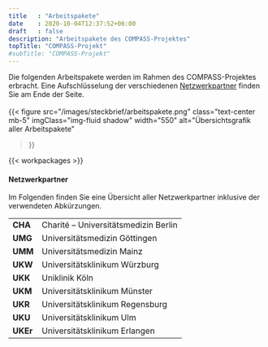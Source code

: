 ```yaml
---
title   : "Arbeitspakete"
date    : 2020-10-04T12:37:52+06:00
draft   : false
description: "Arbeitspakete des COMPASS-Projektes"
topTitle: "COMPASS-Projekt"
#subTitle: "COMPASS-Projekt"
---
```


Die folgenden Arbeitspakete werden im Rahmen des COMPASS-Projektes erbracht. Eine Aufschlüsselung der verschiedenen [Netzwerkpartner](#netzwerkpartner) finden Sie am Ende der Seite. \
\
{{< figure 
        src="/images/steckbrief/arbeitspakete.png" 
        class="text-center mb-5"
        imgClass="img-fluid shadow"
        width="550"
        alt="Übersichtsgrafik aller Arbeitspakete"
>}}


{{< workpackages >}}


#### Netzwerkpartner

Im Folgenden finden Sie eine Übersicht aller Netzwerkpartner inklusive der verwendeten Abkürzungen.


|             |                                      |
| ----------- | ------------------------------------ |
| **CHA**     | Charité – Universitätsmedizin Berlin |
| **UMG**     | Universitätsmedizin Göttingen        |
| **UMM**     | Universitätsmedizin Mainz            |
| **UKW**     | Universitätsklinikum Würzburg        |
| **UKK**     | Uniklinik Köln                       |
| **UKM**     | Universitätsklinikum Münster         |
| **UKR**     | Universitätsklinikum Regensburg      |
| **UKU**     | Universitätsklinikum Ulm             |
| **UKEr**    | Universitätsklinikum Erlangen        |
